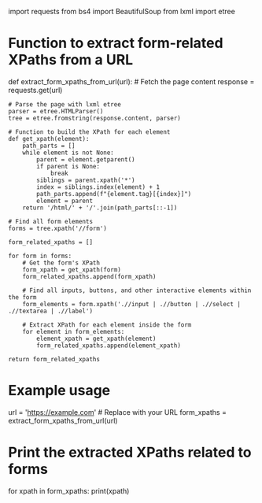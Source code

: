 import requests
from bs4 import BeautifulSoup
from lxml import etree

# Function to extract form-related XPaths from a URL
def extract_form_xpaths_from_url(url):
    # Fetch the page content
    response = requests.get(url)
    
    # Parse the page with lxml etree
    parser = etree.HTMLParser()
    tree = etree.fromstring(response.content, parser)

    # Function to build the XPath for each element
    def get_xpath(element):
        path_parts = []
        while element is not None:
            parent = element.getparent()
            if parent is None:
                break
            siblings = parent.xpath('*')
            index = siblings.index(element) + 1
            path_parts.append(f"{element.tag}[{index}]")
            element = parent
        return '/html/' + '/'.join(path_parts[::-1])

    # Find all form elements
    forms = tree.xpath('//form')

    form_related_xpaths = []

    for form in forms:
        # Get the form's XPath
        form_xpath = get_xpath(form)
        form_related_xpaths.append(form_xpath)

        # Find all inputs, buttons, and other interactive elements within the form
        form_elements = form.xpath('.//input | .//button | .//select | .//textarea | .//label')
        
        # Extract XPath for each element inside the form
        for element in form_elements:
            element_xpath = get_xpath(element)
            form_related_xpaths.append(element_xpath)

    return form_related_xpaths

# Example usage
url = 'https://example.com'  # Replace with your URL
form_xpaths = extract_form_xpaths_from_url(url)

# Print the extracted XPaths related to forms
for xpath in form_xpaths:
    print(xpath)
